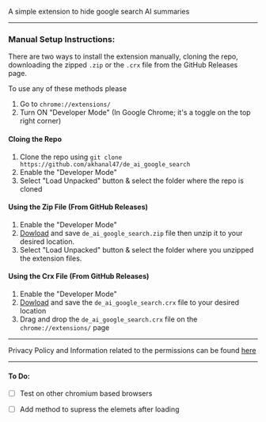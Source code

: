 A simple extension to hide google search AI summaries

----
### Manual Setup Instructions:
There are two ways to install the extension manually, cloning the repo, downloading the zipped ```.zip``` or the ``.crx`` file from the GitHub Releases page.

To use any of these methods please 
1. Go to ```chrome://extensions/```
2. Turn ON "Developer Mode" (In Google Chrome; it's a toggle on the top right corner)


#### Cloing the Repo
1. Clone the repo using ```git clone https://github.com/akhanal47/de_ai_google_search```
1. Enable the "Developer Mode"
2. Select "Load Unpacked" button & select the folder where the repo is cloned

#### Using the Zip File (From GitHub Releases)
1. Enable the "Developer Mode"
2. [Dowload](https://github.com/akhanal47/de_ai_google_search/releases) and save ```de_ai_google_search.zip``` file then unzip it to your desired location.
3. Select "Load Unpacked" button & select the folder where you unzipped the extension files.

#### Using the Crx File (From GitHub Releases)
1. Enable the "Developer Mode"
2. [Dowload](https://github.com/akhanal47/de_ai_google_search/releases) and save the ``de_ai_google_search.crx`` file to your desired location
2. Drag and drop the ```de_ai_google_search.crx``` file on the ```chrome://extensions/``` page

----

Privacy Policy and Information related to the permissions can be found [here](assets/privacy_policy.md)

----
#### To Do:
- [ ] Test on other chromium based browsers
- [ ] Add method to supress the elemets after loading


